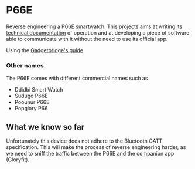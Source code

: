 # P66E
Reverse engineering a P66E smartwatch. This projects aims at writing its [technical documentation](https://github.com/xfarrow/P66E-smartwatch/blob/main/Documentation/Documentation.md) of operation and at developing a piece of software able to communicate with it without the need to use its official app.

Using the [Gadgetbridge's guide](https://codeberg.org/Freeyourgadget/Gadgetbridge/wiki/BT-Protocol-Reverse-Engineering).

### Other names
The P66E comes with different commercial names such as
- Ddidbi Smart Watch
- Sudugo P66E
- Poounur P66E
- Popglory P66

## What we know so far
Unfortunately this device does not adhere to the Bluetooth GATT specification. This will make the process of reverse engineering harder, as we need to sniff the traffic between the P66E and the companion app (Gloryfit).

